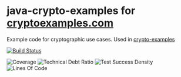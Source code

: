 # java-crypto-examples for [cryptoexamples.com](http://cryptoexamples.com)

Example code for cryptographic use cases. Used in [crypto-examples](https://github.com/kmindi/crypto-examples)

[![Build Status](https://travis-ci.org/ProzessAnalyse/java-crypto-examples.svg?branch=master)](https://travis-ci.org/ProzessAnalyse/java-crypto-examples)


![Coverage](https://sonarqube.com/api/badges/measure?key=java-crypto-examples&metric=coverage)
![Technical Debt Ratio](https://sonarqube.com/api/badges/measure?key=java-crypto-examples&metric=sqale_debt_ratio)
![Test Success Density](https://sonarqube.com/api/badges/measure?key=java-crypto-examples&metric=test_success_density)
![Lines Of Code](https://sonarqube.com/api/badges/measure?key=java-crypto-examples&metric=ncloc)
